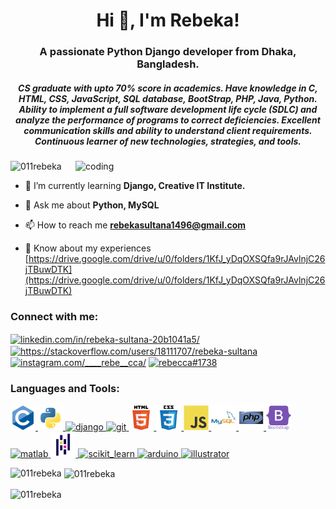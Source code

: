 <h1 align="center">Hi 👋, I'm Rebeka!</h1>
<h3 align="center">A passionate Python Django developer from Dhaka, Bangladesh.</h3>
<h5 align="center">CS graduate with upto 70% score in academics. Have knowledge in C, HTML, CSS, JavaScript, SQL database, BootStrap, PHP, Java, Python. Ability to implement a full software development life cycle (SDLC) and analyze the performance of programs to correct deficiencies. Excellent communication skills and ability to understand client requirements. Continuous learner of new technologies, strategies, and tools.</h5>

<img align = "right" alt="coding" width="400" src="https://cdn.dribbble.com/users/1894420/screenshots/14032021/media/a85f637f1eb4cd5efdd307f9760472a1.gif">

<p align="left"> <img src="https://komarev.com/ghpvc/?username=011rebeka&label=Profile%20views&color=0e75b6&style=flat" alt="011rebeka" /> </p>

- 🌱 I’m currently learning **Django, Creative IT Institute.**

- 💬 Ask me about **Python, MySQL**

- 📫 How to reach me **rebekasultana1496@gmail.com**

- 📄 Know about my experiences [https://drive.google.com/drive/u/0/folders/1KfJ_yDqOXSQfa9rJAvlnjC26jTBuwDTK](https://drive.google.com/drive/u/0/folders/1KfJ_yDqOXSQfa9rJAvlnjC26jTBuwDTK)


<h3 align="left">Connect with me:</h3>
<p align="left">
<a href="[https://linkedin.com/in/linkedin.com/in/rebeka-sultana-20b1041a5/](https://www.linkedin.com/in/rebeka-sultana-20b1041a5/)" target="blank"><img align="center" src="https://raw.githubusercontent.com/rahuldkjain/github-profile-readme-generator/master/src/images/icons/Social/linked-in-alt.svg" alt="linkedin.com/in/rebeka-sultana-20b1041a5/" height="30" width="40" /></a>
<a href="https://stackoverflow.com/users/https://stackoverflow.com/users/18111707/rebeka-sultana" target="blank"><img align="center" src="https://raw.githubusercontent.com/rahuldkjain/github-profile-readme-generator/master/src/images/icons/Social/stack-overflow.svg" alt="https://stackoverflow.com/users/18111707/rebeka-sultana" height="30" width="40" /></a>
<a href="https://instagram.com/instagram.com/____rebe__cca/" target="blank"><img align="center" src="https://raw.githubusercontent.com/rahuldkjain/github-profile-readme-generator/master/src/images/icons/Social/instagram.svg" alt="instagram.com/____rebe__cca/" height="30" width="40" /></a>
<a href="https://discord.gg/rebecca#1738" target="blank"><img align="center" src="https://raw.githubusercontent.com/rahuldkjain/github-profile-readme-generator/master/src/images/icons/Social/discord.svg" alt="rebecca#1738" height="30" width="40" /></a>
</p>

<h3 align="left">Languages and Tools:</h3>
<p align="left">  <a href="https://www.cprogramming.com/" target="_blank" rel="noreferrer"> <img src="https://raw.githubusercontent.com/devicons/devicon/master/icons/c/c-original.svg" alt="c" width="40" height="40"/> </a> <a href="https://www.python.org" target="_blank" rel="noreferrer"> <img src="https://raw.githubusercontent.com/devicons/devicon/master/icons/python/python-original.svg" alt="python" width="40" height="40"/> </a><a href="https://www.djangoproject.com/" target="_blank" rel="noreferrer"> <img src="https://cdn.worldvectorlogo.com/logos/django.svg" alt="django" width="40" height="40"/> </a> <a href="https://git-scm.com/" target="_blank" rel="noreferrer"> <img src="https://www.vectorlogo.zone/logos/git-scm/git-scm-icon.svg" alt="git" width="40" height="40"/> </a> <a href="https://www.w3.org/html/" target="_blank" rel="noreferrer"> <img src="https://raw.githubusercontent.com/devicons/devicon/master/icons/html5/html5-original-wordmark.svg" alt="html5" width="40" height="40"/> </a> <a href="https://www.w3schools.com/css/" target="_blank" rel="noreferrer"> <img src="https://raw.githubusercontent.com/devicons/devicon/master/icons/css3/css3-original-wordmark.svg" alt="css3" width="40" height="40"/> </a>  <a href="https://developer.mozilla.org/en-US/docs/Web/JavaScript" target="_blank" rel="noreferrer"> <img src="https://raw.githubusercontent.com/devicons/devicon/master/icons/javascript/javascript-original.svg" alt="javascript" width="40" height="40"/> </a> <a href="https://www.mysql.com/" target="_blank" rel="noreferrer"> <img src="https://raw.githubusercontent.com/devicons/devicon/master/icons/mysql/mysql-original-wordmark.svg" alt="mysql" width="40" height="40"/> </a> <a href="https://www.php.net" target="_blank" rel="noreferrer"> <img src="https://raw.githubusercontent.com/devicons/devicon/master/icons/php/php-original.svg" alt="php" width="40" height="40"/> </a> <a href="https://getbootstrap.com" target="_blank" rel="noreferrer"> <img src="https://raw.githubusercontent.com/devicons/devicon/master/icons/bootstrap/bootstrap-plain-wordmark.svg" alt="bootstrap" width="40" height="40"/> </a><a href="https://www.mathworks.com/" target="_blank" rel="noreferrer"> <img src="https://upload.wikimedia.org/wikipedia/commons/2/21/Matlab_Logo.png" alt="matlab" width="40" height="40"/> </a>  <a href="https://pandas.pydata.org/" target="_blank" rel="noreferrer"> <img src="https://raw.githubusercontent.com/devicons/devicon/2ae2a900d2f041da66e950e4d48052658d850630/icons/pandas/pandas-original.svg" alt="pandas" width="40" height="40"/> </a>  <a href="https://scikit-learn.org/" target="_blank" rel="noreferrer"> <img src="https://upload.wikimedia.org/wikipedia/commons/0/05/Scikit_learn_logo_small.svg" alt="scikit_learn" width="40" height="40"/> </a> <a href="https://www.arduino.cc/" target="_blank" rel="noreferrer"> <img src="https://cdn.worldvectorlogo.com/logos/arduino-1.svg" alt="arduino" width="40" height="40"/> </a> <a href="https://www.adobe.com/in/products/illustrator.html" target="_blank" rel="noreferrer"> <img src="https://www.vectorlogo.zone/logos/adobe_illustrator/adobe_illustrator-icon.svg" alt="illustrator" width="40" height="40"/> </a> </p>

<p><img align="left" src="https://github-readme-stats.vercel.app/api/top-langs?username=011rebeka&show_icons=true&locale=en&layout=compact" alt="011rebeka" /></p>

<p>&nbsp;<img align="center" src="https://github-readme-stats.vercel.app/api?username=011rebeka&show_icons=true&locale=en" alt="011rebeka" /></p>

<p><img align="center" src="https://github-readme-streak-stats.herokuapp.com/?user=011rebeka&" alt="011rebeka" /></p>







